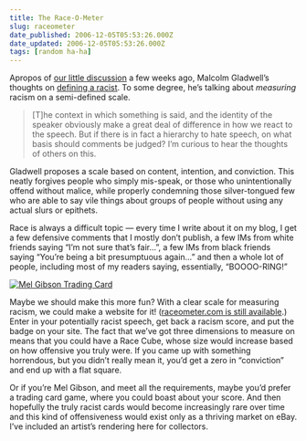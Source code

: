 ```yaml
---
title: The Race-O-Meter
slug: raceometer
date_published: 2006-12-05T05:53:26.000Z
date_updated: 2006-12-05T05:53:26.000Z
tags: [random ha-ha]
---
```


Apropos of [our little discussion](/2006/11/22/kramer_please) a few weeks ago, Malcolm Gladwell’s thoughts on [defining a racist](http://gladwell.typepad.com/gladwellcom/2006/12/defining_a_raci.html). To some degree, he’s talking about *measuring* racism on a semi-defined scale.

> [T]he context in which something is said, and the identity of the speaker obviously make a great deal of difference in how we react to the speech. But if there is in fact a hierarchy to hate speech, on what basis should comments be judged? I’m curious to hear the thoughts of others on this.

Gladwell proposes a scale based on content, intention, and conviction. This neatly forgives people who simply mis-speak, or those who unintentionally offend without malice, while properly condemning those silver-tongued few who are able to say vile things about groups of people without using any actual slurs or epithets.

Race is always a difficult topic — every time I write about it on my blog, I get a few defensive comments that I mostly don’t publish, a few IMs from white friends saying “I’m not sure that’s fair…”, a few IMs from black friends saying “You’re being a bit presumptuous again…” and then a whole lot of people, including most of my readers saying, essentially, “BOOOO-RING!”

[![Mel Gibson Trading Card](/images/mel-gibson-trading-card-thumb.jpg)](/images/mel-gibson-trading-card.jpg)

Maybe we should make this more fun? With a clear scale for measuring racism, we could make a website for it! ([raceometer.com is still available](http://who.godaddy.com/WhoIs.aspx?domain=raceometer.com&amp;prog_id=godaddy).) Enter in your potentially racist speech, get back a racism score, and put the badge on your site. The fact that we’ve got three dimensions to measure on means that you could have a Race Cube, whose size would increase based on how offensive you truly were. If you came up with something horrendous, but you didn’t really mean it, you’d get a zero in “conviction” and end up with a flat square.

Or if you’re Mel Gibson, and meet all the requirements, maybe you’d prefer a trading card game, where you could boast about your score. And then hopefully the truly racist cards would become increasingly rare over time and this kind of offensiveness would exist only as a thriving market on eBay. I’ve included an artist’s rendering here for collectors.
